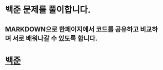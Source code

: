 # 백준 문제를 풀이합니다.

## MARKDOWN으로 한페이지에서 코드를 공유하고 비교하며 서로 배워나갈 수 있도록 합니다.

# [백준](https://www.acmicpc.net/)